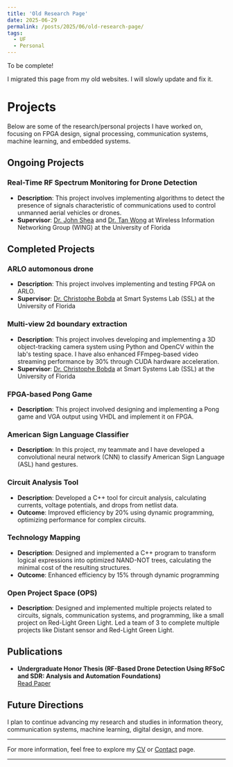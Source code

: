 ```yaml
---
title: 'Old Research Page'
date: 2025-06-29
permalink: /posts/2025/06/old-research-page/
tags:
  - UF
  - Personal
---
```


To be complete! <br>

I migrated this page from my old websites. I will slowly update and fix it. 

# Projects
Below are some of the research/personal projects I have worked on, focusing on FPGA design, signal processing, communication systems, machine learning, and embedded systems. 

## Ongoing Projects

### **Real-Time RF Spectrum Monitoring for Drone Detection**
- **Description**: This project involves implementing algorithms to detect the presence of signals characteristic of communications used to control unmanned aerial vehicles or drones.
- **Supervisor**: [Dr. John Shea](https://www.ece.ufl.edu/people/faculty/john-m-shea/) and [Dr. Tan Wong](https://www.ece.ufl.edu/people/faculty/tan-wong/) at Wireless Information Networking Group (WING) at the University of Florida


## Completed Projects

### **ARLO automonous drone**
- **Description**: This project involves implementing and testing FPGA on ARLO.
- **Supervisor**: [Dr. Christophe Bobda](https://www.ece.ufl.edu/people/faculty/christophe-bobda/) at Smart Systems Lab (SSL) at the University of Florida

### **Multi-view 2d boundary extraction**
- **Description**: This project involves developing and implementing a 3D object-tracking camera system using Python and OpenCV within the lab's testing space. I have also enhanced FFmpeg-based video streaming performance by 30% through CUDA hardware acceleration. 
- **Supervisor**: [Dr. Christophe Bobda](https://www.ece.ufl.edu/people/faculty/christophe-bobda/) at Smart Systems Lab (SSL) at the University of Florida

### **FPGA-based Pong Game**
- **Description**: This project involved designing and implementing a Pong game and VGA output using VHDL and implement it on FPGA.

### **American Sign Language Classifier**
- **Description**: In this project, my teammate and I have developed a convolutional neural network (CNN) to classify American Sign Language (ASL) hand gestures.

### **Circuit Analysis Tool**
- **Description**: Developed a C++ tool for circuit analysis, calculating currents, voltage potentials, and drops from netlist data.
- **Outcome**: Improved efficiency by 20% using dynamic programming, optimizing performance for complex circuits.

### **Technology Mapping**
- **Description**: Designed and implemented a C++ program to transform logical expressions into optimized  NAND-NOT trees, calculating the minimal cost of the resulting structures.
- **Outcome**: Enhanced efficiency by 15% through dynamic programming

### **Open Project Space (OPS)**
- **Description**: Designed and implemented multiple projects related to circuits, signals, communication systems, and programming, like a small project on Red-Light Green Light. Led a team of 3 to complete multiple projects like Distant sensor and Red-Light Green Light.

## Publications
- **Undergraduate Honor Thesis (RF-Based Drone Detection Using RFSoC and SDR: Analysis and Automation Foundations)**
  <br> [Read Paper](/publication/2025-04-16-honors-thesis)


## Future Directions
I plan to continue advancing my research and studies in information theory, communication systems, machine learning, digital design, and more.

---
For more information, feel free to explore my [CV](/cv) or [Contact](/posts/2100/01/Contact/) page.

------